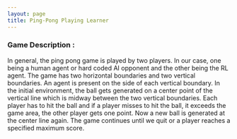 ```yaml
---
layout: page
title: Ping-Pong Playing Learner
---
```

### Game Description :
In general, the ping pong game is played by two players. In our case, one being a human agent
or hard coded AI opponent and the other being the RL agent. The game has two horizontal
boundaries and two vertical boundaries. An agent is present on the side of each vertical
boundary. In the initial environment, the ball gets generated on a center point of the vertical line
which is midway between the two vertical boundaries. Each player has to hit the ball and if a
player misses to hit the ball, it exceeds the game area, the other player gets one point. Now a
new ball is generated at the center line again. The game continues until we quit or a player
reaches a specified maximum score.
